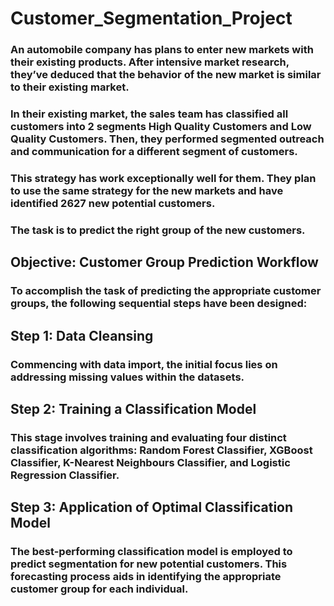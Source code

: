 # Customer_Segmentation_Project
### An automobile company has plans to enter new markets with their existing products. After intensive market research, they’ve deduced that the behavior of the new market is similar to their existing market.
### In their existing market, the sales team has classified all customers into 2 segments High Quality Customers and Low Quality Customers. Then, they performed segmented outreach and communication for a different segment of customers. 
### This strategy has work exceptionally well for them. They plan to use the same strategy for the new markets and have identified 2627 new potential customers.
### The task is to predict the right group of the new customers. 

## Objective: Customer Group Prediction Workflow
### To accomplish the task of predicting the appropriate customer groups, the following sequential steps have been designed:

## Step 1: Data Cleansing
### Commencing with data import, the initial focus lies on addressing missing values within the datasets.
## Step 2: Training a Classification Model
### This stage involves training and evaluating four distinct classification algorithms: Random Forest Classifier, XGBoost Classifier, K-Nearest Neighbours Classifier, and Logistic Regression Classifier.
## Step 3: Application of Optimal Classification Model
### The best-performing classification model is employed to predict segmentation for new potential customers. This forecasting process aids in identifying the appropriate customer group for each individual.

